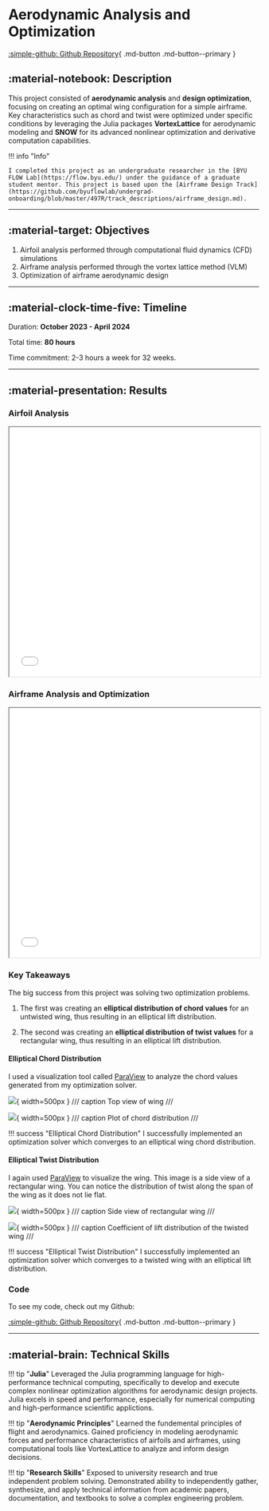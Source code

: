 # Aerodynamic Analysis and Optimization

[:simple-github: Github Repository](https://github.com/austin006/497R-Airframe-Design){ .md-button .md-button--primary }

## :material-notebook: Description

This project consisted of **aerodynamic analysis** and **design optimization**, focusing on creating an optimal wing configuration for a simple airframe. Key characteristics such as chord and twist were optimized under specific conditions by leveraging the Julia packages **VortexLattice** for aerodynamic modeling and **SNOW** for its advanced nonlinear optimization and derivative computation capabilities.

!!! info "Info"

    I completed this project as an undergraduate researcher in the [BYU FLOW Lab](https://flow.byu.edu/) under the guidance of a graduate student mentor. This project is based upon the [Airframe Design Track](https://github.com/byuflowlab/undergrad-onboarding/blob/master/497R/track_descriptions/airframe_design.md).

***

## :material-target: Objectives

1. Airfoil analysis performed through computational fluid dynamics (CFD) simulations
2. Airframe analysis performed through the vortex lattice method (VLM)
3. Optimization of airframe aerodynamic design

***

## :material-clock-time-five: Timeline

Duration: **October 2023 - April 2024**

Total time: **80 hours**

Time commitment: 2-3 hours a week for 32 weeks.

***

## :material-presentation: Results

### Airfoil Analysis

<iframe src="/project-portfolio/projects/2024/assets/aerodynamics/Project1.pdf" width="100%" height="500px"></iframe>

### Airframe Analysis and Optimization

<iframe src="/project-portfolio/projects/2024/assets/aerodynamics/Project3.pdf" width="100%" height="500px"></iframe>

### Key Takeaways

The big success from this project was solving two optimization problems. 

1. The first was creating an **elliptical distribution of chord values** for an untwisted wing, thus resulting in an elliptical lift distribution. 

2. The second was creating an **elliptical distribution of twist values** for a rectangular wing, thus resulting in an elliptical lift distribution. 

#### Elliptical Chord Distribution

I used a visualization tool called [ParaView](https://www.paraview.org/) to analyze the chord values generated from my optimization solver.

![](assets/aerodynamics/FLOW2.png){ width=500px }
/// caption
Top view of wing
///

![](assets/aerodynamics/FLOW1.png){ width=500px }
/// caption
Plot of chord distribution
///

!!! success "Elliptical Chord Distribution"
    I successfully implemented an optimization solver which converges to an elliptical wing chord distribution.

#### Elliptical Twist Distribution

I again used [ParaView](https://www.paraview.org/) to visualize the wing. This image is a side view of a rectangular wing. You can notice the distribution of twist along the span of the wing as it does not lie flat.

![](assets/aerodynamics/FLOW4.png){ width=500px }
/// caption
Side view of rectangular wing
///

![](assets/aerodynamics/FLOW3.png){ width=500px }
/// caption
Coefficient of lift distribution of the twisted wing
///


!!! success "Elliptical Twist Distribution"
    I successfully implemented an optimization solver which converges to a twisted wing with an elliptical lift distribution.

### Code

To see my code, check out my Github:

[:simple-github: Github Repository](https://github.com/austin006/497R-Airframe-Design){ .md-button .md-button--primary }

***

## :material-brain: Technical Skills

!!! tip "**Julia**"
    Leveraged the Julia programming language for high-performance technical computing, specifically to develop and execute complex nonlinear optimization algorithms for aerodynamic design projects. Julia excels in speed and performance, especially for numerical computing and high-performance scientific applictions.

!!! tip "**Aerodynamic Principles**"
    Learned the fundemental principles of flight and aerodynamics. Gained proficiency in modeling aerodynamic forces and performance characteristics of airfoils and airframes, using computational tools like VortexLattice to analyze and inform design decisions.

!!! tip "**Research Skills**"
    Exposed to university research and true independent problem solving. Demonstrated ability to independently gather, synthesize, and apply technical information from academic papers, documentation, and textbooks to solve a complex engineering problem.